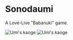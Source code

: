 Sonodaumi
=========

A Love-Live "Babanuki" game. 

![Umi's kaoge](image/person/umi/eee.jpg)
![Umi's kaoge](image/person/umi/kaoge.jpg)
